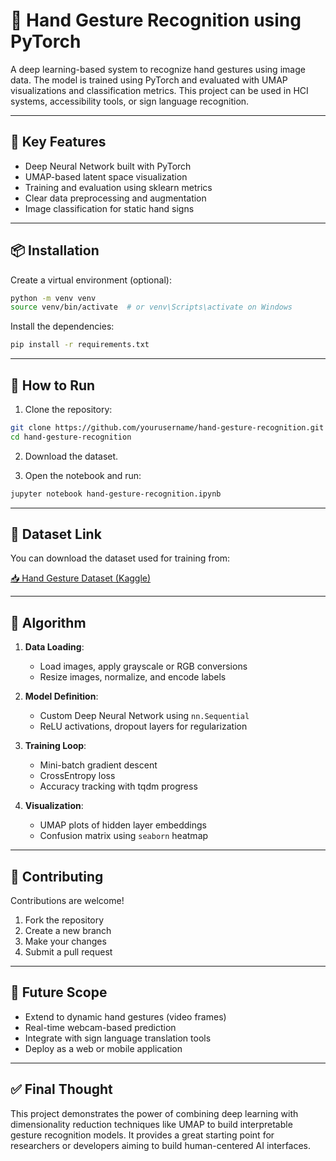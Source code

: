 # 🤚 Hand Gesture Recognition using PyTorch

A deep learning-based system to recognize hand gestures using image data. The model is trained using PyTorch and evaluated with UMAP visualizations and classification metrics. This project can be used in HCI systems, accessibility tools, or sign language recognition.

---

## 🧠 Key Features

- Deep Neural Network built with PyTorch
- UMAP-based latent space visualization
- Training and evaluation using sklearn metrics
- Clear data preprocessing and augmentation
- Image classification for static hand signs

---

## 📦 Installation

Create a virtual environment (optional):

```bash
python -m venv venv
source venv/bin/activate  # or venv\Scripts\activate on Windows
```

Install the dependencies:

```bash
pip install -r requirements.txt
```

---

## 🚀 How to Run

1. Clone the repository:

```bash
git clone https://github.com/yourusername/hand-gesture-recognition.git
cd hand-gesture-recognition
```

2. Download the dataset.

3. Open the notebook and run:

```bash
jupyter notebook hand-gesture-recognition.ipynb
```

---

## 🔗 Dataset Link

You can download the dataset used for training from:

[📥 Hand Gesture Dataset (Kaggle)](https://www.kaggle.com/datasets/gti-upm/leapgestrecog)

---

## 🧮 Algorithm

1. **Data Loading**:
   - Load images, apply grayscale or RGB conversions
   - Resize images, normalize, and encode labels

2. **Model Definition**:
   - Custom Deep Neural Network using `nn.Sequential`
   - ReLU activations, dropout layers for regularization

3. **Training Loop**:
   - Mini-batch gradient descent
   - CrossEntropy loss
   - Accuracy tracking with tqdm progress

4. **Visualization**:
   - UMAP plots of hidden layer embeddings
   - Confusion matrix using `seaborn` heatmap

---

## 🤝 Contributing

Contributions are welcome!

1. Fork the repository
2. Create a new branch
3. Make your changes
4. Submit a pull request

---

## 🔮 Future Scope

- Extend to dynamic hand gestures (video frames)
- Real-time webcam-based prediction
- Integrate with sign language translation tools
- Deploy as a web or mobile application

---

## ✅ Final Thought

This project demonstrates the power of combining deep learning with dimensionality reduction techniques like UMAP to build interpretable gesture recognition models. It provides a great starting point for researchers or developers aiming to build human-centered AI interfaces.
